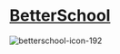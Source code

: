 # [BetterSchool](https://betterschool.cheesyphoenix.tk)

![betterschool-icon-192](https://user-images.githubusercontent.com/30808373/185181607-1bd61fa3-92dd-4413-b342-7d26861f39b9.png)

